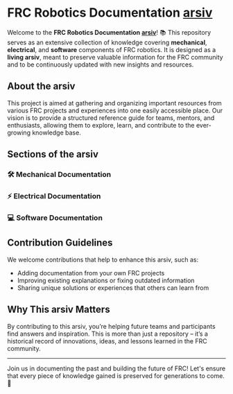# FRC Robotics Documentation [arsiv](https://arsivv.gitbook.io/docs)

Welcome to the **FRC Robotics Documentation [arsiv](https://arsivv.gitbook.io/docs)**! 📚 This repository serves as an extensive collection of knowledge covering **mechanical**, **electrical**, and **software** components of FRC robotics. It is designed as a **living arsiv**, meant to preserve valuable information for the FRC community and to be continuously updated with new insights and resources.

## About the arsiv

This project is aimed at gathering and organizing important resources from various FRC projects and experiences into one easily accessible place. Our vision is to provide a structured reference guide for teams, mentors, and enthusiasts, allowing them to explore, learn, and contribute to the ever-growing knowledge base.

## Sections of the arsiv

### 🛠 **Mechanical Documentation**

### ⚡ **Electrical Documentation**

### 💻 **Software Documentation**

## Contribution Guidelines

We welcome contributions that help to enhance this arsiv, such as:
- Adding documentation from your own FRC projects
- Improving existing explanations or fixing outdated information
- Sharing unique solutions or experiences that others can learn from

## Why This arsiv Matters

By contributing to this arsiv, you’re helping future teams and participants find answers and inspiration. This is more than just a repository – it’s a historical record of innovations, ideas, and lessons learned in the FRC community.

---

Join us in documenting the past and building the future of FRC! Let's ensure that every piece of knowledge gained is preserved for generations to come. 🤖
